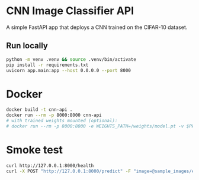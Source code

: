 # CNN Image Classifier API

A simple FastAPI app that deploys a CNN trained on the CIFAR-10 dataset.

## Run locally

```bash
python -m venv .venv && source .venv/bin/activate
pip install -r requirements.txt
uvicorn app.main:app --host 0.0.0.0 --port 8000
```

# Docker

```bash
docker build -t cnn-api .
docker run --rm -p 8000:8000 cnn-api
# with trained weights mounted (optional):
# docker run --rm -p 8000:8000 -e WEIGHTS_PATH=/weights/model.pt -v $PWD/artifacts:/weights cnn-api
```

# Smoke test
```bash
curl http://127.0.0.1:8000/health
curl -X POST "http://127.0.0.1:8000/predict" -F "image=@sample_images/example.jpg"
```
